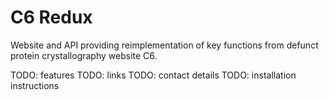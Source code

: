 # C6 Redux
Website and API providing reimplementation of key functions from defunct protein crystallography website C6.

TODO: features
TODO: links
TODO: contact details
TODO: installation instructions